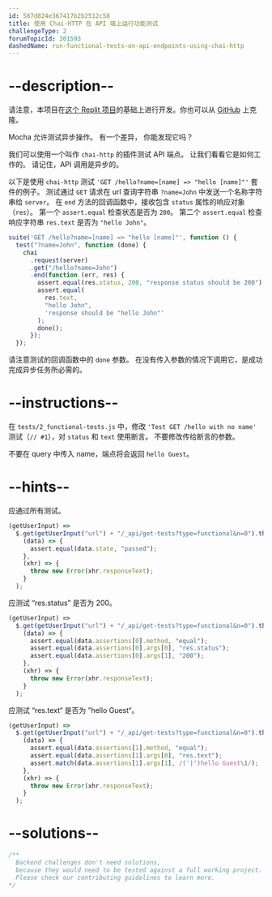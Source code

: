 ```yaml
---
id: 587d824e367417b2b2512c58
title: 使用 Chai-HTTP 在 API 端上运行功能测试
challengeType: 2
forumTopicId: 301593
dashedName: run-functional-tests-on-api-endpoints-using-chai-http
---
```


# --description--

请注意，本项目在[这个 Replit 项目](https://replit.com/github/freeCodeCamp/boilerplate-mochachai)的基础上进行开发。你也可以从 [GitHub](https://repl.it/github/freeCodeCamp/boilerplate-mochachai) 上克隆。

Mocha 允许测试异步操作。 有一个差异， 你能发现它吗？

我们可以使用一个叫作 `chai-http` 的插件测试 API 端点。 让我们看看它是如何工作的。 请记住，API 调用是异步的。

以下是使用 `chai-http` 测试 `'GET /hello?name=[name] => "hello [name]"'` 套件的例子。 测试通过 `GET` 请求在 url 查询字符串 `?name=John` 中发送一个名称字符串给 `server`。 在 `end` 方法的回调函数中，接收包含 `status` 属性的响应对象（`res`）。 第一个 `assert.equal` 检查状态是否为 `200`。 第二个 `assert.equal` 检查响应字符串 `res.text` 是否为 `"hello John"`。

```js
suite('GET /hello?name=[name] => "hello [name]"', function () {
  test("?name=John", function (done) {
    chai
      .request(server)
      .get("/hello?name=John")
      .end(function (err, res) {
        assert.equal(res.status, 200, "response status should be 200");
        assert.equal(
          res.text,
          "hello John",
          'response should be "hello John"'
        );
        done();
      });
  });
```

请注意测试的回调函数中的 `done` 参数。 在没有传入参数的情况下调用它，是成功完成异步任务所必需的。

# --instructions--

在 `tests/2_functional-tests.js` 中，修改 `'Test GET /hello with no name'` 测试（`// #1`），对 `status` 和 `text` 使用断言。 不要修改传给断言的参数。

不要在 query 中传入 name，端点将会返回 `hello Guest`。

# --hints--

应通过所有测试。

```js
(getUserInput) =>
  $.get(getUserInput("url") + "/_api/get-tests?type=functional&n=0").then(
    (data) => {
      assert.equal(data.state, "passed");
    },
    (xhr) => {
      throw new Error(xhr.responseText);
    }
  );
```

应测试 “res.status” 是否为 200。

```js
(getUserInput) =>
  $.get(getUserInput("url") + "/_api/get-tests?type=functional&n=0").then(
    (data) => {
      assert.equal(data.assertions[0].method, "equal");
      assert.equal(data.assertions[0].args[0], "res.status");
      assert.equal(data.assertions[0].args[1], "200");
    },
    (xhr) => {
      throw new Error(xhr.responseText);
    }
  );
```

应测试 “res.text“ 是否为 ”hello Guest“。

```js
(getUserInput) =>
  $.get(getUserInput("url") + "/_api/get-tests?type=functional&n=0").then(
    (data) => {
      assert.equal(data.assertions[1].method, "equal");
      assert.equal(data.assertions[1].args[0], "res.text");
      assert.match(data.assertions[1].args[1], /('|")hello Guest\1/);
    },
    (xhr) => {
      throw new Error(xhr.responseText);
    }
  );
```

# --solutions--

```js
/**
  Backend challenges don't need solutions, 
  because they would need to be tested against a full working project. 
  Please check our contributing guidelines to learn more.
*/
```
